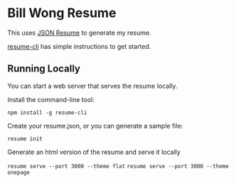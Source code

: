 # Bill Wong Resume

This uses [JSON Resume](https://jsonresume.org/) to generate my resume.

[resume-cli](https://github.com/jsonresume/resume-cli#readme) has simple instructions to get started.

## Running Locally

You can start a web server that serves the resume locally.

Install the command-line tool:

`npm install -g resume-cli`

Create your resume.json, or you can generate a sample file:

`resume init`

Generate an html version of the resume and serve it locally

`resume serve --port 3000 --theme flat`
`resume serve --port 3000 --theme onepage`